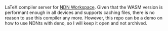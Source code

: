 LaTeX compiler server for [NDN Workspace](https://github.com/UCLA-IRL/ndn-workspace-solid).
Given that the WASM version is performant enough in all devices and supports caching files, there is no reason to use this compiler any more.
However, this repo can be a demo on how to use NDNts with deno, so I will keep it open and not archived.
